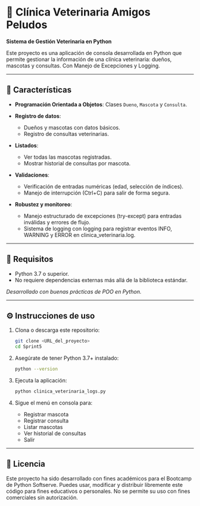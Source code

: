# :dog: Clínica Veterinaria Amigos Peludos

**Sistema de Gestión Veterinaria en Python**

Este proyecto es una aplicación de consola desarrollada en Python que permite gestionar la información de una clínica veterinaria: dueños, mascotas y consultas. Con Manejo de Excepciones y Logging.

---

## 📌 Características

* **Programación Orientada a Objetos**: Clases `Dueno`, `Mascota` y `Consulta`.
* **Registro de datos**:

  * Dueños y mascotas con datos básicos.
  * Registro de consultas veterinarias.

* **Listados**:
  * Ver todas las mascotas registradas.
  * Mostrar historial de consultas por mascota.

* **Validaciones**:
  * Verificación de entradas numéricas (edad, selección de índices).
  * Manejo de interrupción (Ctrl+C) para salir de forma segura.

* **Robustez y monitoreo**:
  * Manejo estructurado de excepciones (try-except) para entradas inválidas y errores de flujo.
  * Sistema de logging con logging para registrar eventos INFO, WARNING y ERROR en clinica_veterinaria.log.

---

## 🚀 Requisitos

* Python 3.7 o superior.
* No requiere dependencias externas más allá de la biblioteca estándar.

*Desarrollado con buenas prácticas de POO en Python.*

---

## ⚙️ Instrucciones de uso

1. Clona o descarga este repositorio:

   ```bash
   git clone <URL_del_proyecto>
   cd Sprint5
   ```

2. Asegúrate de tener Python 3.7+ instalado:

   ```bash
   python --version
   ```

3. Ejecuta la aplicación:

   ```bash
   python clinica_veterinaria_logs.py
   ```

4. Sigue el menú en consola para:

   * Registrar mascota
   * Registrar consulta
   * Listar mascotas
   * Ver historial de consultas
   * Salir

---

## 📄 Licencia
Este proyecto ha sido desarrollado con fines académicos para el Bootcamp de Python Softserve. 
Puedes usar, modificar y distribuir libremente este código para fines educativos o personales.
No se permite su uso con fines comerciales sin autorización.
